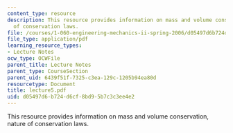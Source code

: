 ```yaml
---
content_type: resource
description: This resource provides information on mass and volume conservation, nature
  of conservation laws.
file: /courses/1-060-engineering-mechanics-ii-spring-2006/d05497d6b724d6cf8bd95b7c3c3ee4e2_lecture5.pdf
file_type: application/pdf
learning_resource_types:
- Lecture Notes
ocw_type: OCWFile
parent_title: Lecture Notes
parent_type: CourseSection
parent_uid: 6439f51f-7325-c3ea-129c-1205b94ea80d
resourcetype: Document
title: lecture5.pdf
uid: d05497d6-b724-d6cf-8bd9-5b7c3c3ee4e2
---
```

This resource provides information on mass and volume conservation, nature of conservation laws.
